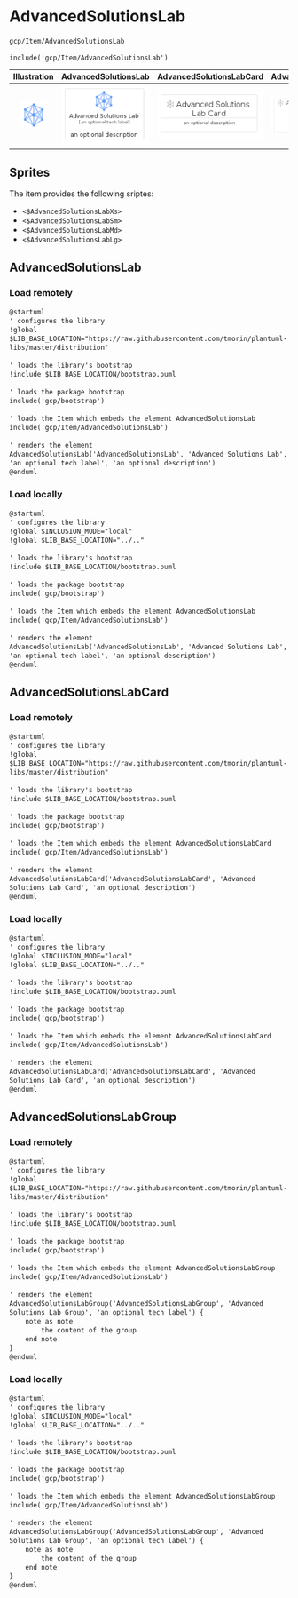 # AdvancedSolutionsLab


```text
gcp/Item/AdvancedSolutionsLab
```

```text
include('gcp/Item/AdvancedSolutionsLab')
```



| Illustration | AdvancedSolutionsLab | AdvancedSolutionsLabCard | AdvancedSolutionsLabGroup |
| :---: | :---: | :---: | :---: |
| ![illustration for Illustration](../../gcp/Item/AdvancedSolutionsLab.png) | ![illustration for AdvancedSolutionsLab](../../gcp/Item/AdvancedSolutionsLab.Local.png) | ![illustration for AdvancedSolutionsLabCard](../../gcp/Item/AdvancedSolutionsLabCard.Local.png) | ![illustration for AdvancedSolutionsLabGroup](../../gcp/Item/AdvancedSolutionsLabGroup.Local.png) |



## Sprites
The item provides the following sriptes:

- `<$AdvancedSolutionsLabXs>`
- `<$AdvancedSolutionsLabSm>`
- `<$AdvancedSolutionsLabMd>`
- `<$AdvancedSolutionsLabLg>`





## AdvancedSolutionsLab

### Load remotely
```plantuml
@startuml
' configures the library
!global $LIB_BASE_LOCATION="https://raw.githubusercontent.com/tmorin/plantuml-libs/master/distribution"

' loads the library's bootstrap
!include $LIB_BASE_LOCATION/bootstrap.puml

' loads the package bootstrap
include('gcp/bootstrap')

' loads the Item which embeds the element AdvancedSolutionsLab
include('gcp/Item/AdvancedSolutionsLab')

' renders the element
AdvancedSolutionsLab('AdvancedSolutionsLab', 'Advanced Solutions Lab', 'an optional tech label', 'an optional description')
@enduml
```

### Load locally
```plantuml
@startuml
' configures the library
!global $INCLUSION_MODE="local"
!global $LIB_BASE_LOCATION="../.."

' loads the library's bootstrap
!include $LIB_BASE_LOCATION/bootstrap.puml

' loads the package bootstrap
include('gcp/bootstrap')

' loads the Item which embeds the element AdvancedSolutionsLab
include('gcp/Item/AdvancedSolutionsLab')

' renders the element
AdvancedSolutionsLab('AdvancedSolutionsLab', 'Advanced Solutions Lab', 'an optional tech label', 'an optional description')
@enduml
```

## AdvancedSolutionsLabCard

### Load remotely
```plantuml
@startuml
' configures the library
!global $LIB_BASE_LOCATION="https://raw.githubusercontent.com/tmorin/plantuml-libs/master/distribution"

' loads the library's bootstrap
!include $LIB_BASE_LOCATION/bootstrap.puml

' loads the package bootstrap
include('gcp/bootstrap')

' loads the Item which embeds the element AdvancedSolutionsLabCard
include('gcp/Item/AdvancedSolutionsLab')

' renders the element
AdvancedSolutionsLabCard('AdvancedSolutionsLabCard', 'Advanced Solutions Lab Card', 'an optional description')
@enduml
```

### Load locally
```plantuml
@startuml
' configures the library
!global $INCLUSION_MODE="local"
!global $LIB_BASE_LOCATION="../.."

' loads the library's bootstrap
!include $LIB_BASE_LOCATION/bootstrap.puml

' loads the package bootstrap
include('gcp/bootstrap')

' loads the Item which embeds the element AdvancedSolutionsLabCard
include('gcp/Item/AdvancedSolutionsLab')

' renders the element
AdvancedSolutionsLabCard('AdvancedSolutionsLabCard', 'Advanced Solutions Lab Card', 'an optional description')
@enduml
```

## AdvancedSolutionsLabGroup

### Load remotely
```plantuml
@startuml
' configures the library
!global $LIB_BASE_LOCATION="https://raw.githubusercontent.com/tmorin/plantuml-libs/master/distribution"

' loads the library's bootstrap
!include $LIB_BASE_LOCATION/bootstrap.puml

' loads the package bootstrap
include('gcp/bootstrap')

' loads the Item which embeds the element AdvancedSolutionsLabGroup
include('gcp/Item/AdvancedSolutionsLab')

' renders the element
AdvancedSolutionsLabGroup('AdvancedSolutionsLabGroup', 'Advanced Solutions Lab Group', 'an optional tech label') {
    note as note
        the content of the group
    end note
}
@enduml
```

### Load locally
```plantuml
@startuml
' configures the library
!global $INCLUSION_MODE="local"
!global $LIB_BASE_LOCATION="../.."

' loads the library's bootstrap
!include $LIB_BASE_LOCATION/bootstrap.puml

' loads the package bootstrap
include('gcp/bootstrap')

' loads the Item which embeds the element AdvancedSolutionsLabGroup
include('gcp/Item/AdvancedSolutionsLab')

' renders the element
AdvancedSolutionsLabGroup('AdvancedSolutionsLabGroup', 'Advanced Solutions Lab Group', 'an optional tech label') {
    note as note
        the content of the group
    end note
}
@enduml
```

